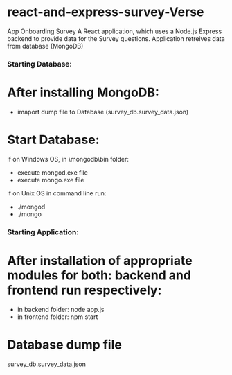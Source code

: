 # react-and-express-survey-Verse
App Onboarding Survey
A React application, which uses a Node.js Express backend to provide data for the Survey questions.
Application retreives data from database (MongoDB)


### Starting Database:
# After installing MongoDB:
- imaport dump file to Database (survey_db.survey_data.json)

# Start Database:
if on Windows OS, in \mongodb\bin folder:
 - execute mongod.exe file
 - execute mongo.exe file

if on Unix OS in command line run:
 - ./mongod
 - ./mongo


### Starting Application:
# After installation of appropriate modules for both: backend and frontend run respectively:
- in backend folder:
  node app.js
- in frontend folder:
  npm start

# Database dump file
survey_db.survey_data.json
